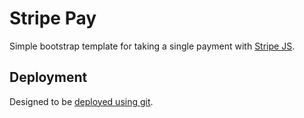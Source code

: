 # Stripe Pay

Simple bootstrap template for taking a single payment with [Stripe JS](https://stripe.com).

## Deployment

Designed to be [deployed using git](https://github.com/M1ke/git-deploy).
